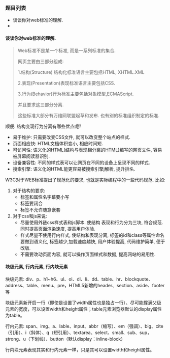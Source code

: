 ### 题目列表

- 谈谈你对web标准的理解.
- ​

#### 谈谈你对web标准的理解.

> Web标准不是某一个标准, 而是一系列标准的集合. 
>
> 网页主要由三部分组成:
>
> 1.结构(Structure) 结构化标准语言主要包括HTML, XHTML.XML
>
> 2.表现(Presentation)表现标准语言主要包括CSS.
>
> 3.行为(Behavior)行为标准主要包括对象模型,ECMAScript.
>
> 并且要求这三部分分离. 
>
> 这些标准大部分有万维网联盟起草和发布. 也有别的标准组织制定的标准. 

顺便: 结构变现行为分离有哪些优点呢?

- 易于维护: 只需要改变CSS文件, 就可以改变整个站点的样式.
- 页面相应快: HTML文档体积变小, 相应时间短. 
- 可访问性: 语义化的HTML(结构与表现相分离的HTML)编写的网页文件, 容易被屏幕阅读器识别.
- 设备兼容性: 不同的样式表可以让网页在不同的设备上呈现不同的样式.
- 搜索引擎: 语义化的HTML能更容易被搜索引擎j解析, 提升排名.

W3C对于WEB标准提出了规范化的要求, 也就是实际编程中的一些代码规范. 比如:

1. 对于结构的要求:
   - 标签和属性名字幕要小写
   - 标签要闭合
   - 标签不允许随意嵌套
2. 对于css和js来说:
   - 尽量使用外链css样式表和js脚本. 使结构 表现和行为分为三块, 符合规范. 同时提高页面渲染速度, 提高用户体验.
   - 样式尽量不使用行内样式, 使结构和表现分离, 标签的id和class等属性命名要做到语义化, 标签越少,加载速度越快, 用户体验提高, 代码维护简单, 便于改版.
   - 不需要改动页面内容, 就可以操作页面样式和数据, 提高网站的易用性.

#### 块级元素, 行内元素, 行内块元素

块级元素: div、p、h1~h6、ul、ol、dl、li、dd、table、hr、blockquote、address、table、menu、pre，HTML5新增的header、section、aside、footer等

块级元素新开启一行（即使是设置了width属性也是独占一行）、尽可能撑满父级元素的宽度，可以设置width和height属性；table元素浏览器默认的display属性为table。

行内元素: span、img、a、lable、input、abbr（缩写）、em（强调）、big、cite（引用）、i（斜体）、q（短引用）、textarea、select、small、sub、sup，strong、u（下划线）、button（默认display：inline-block）

行内块元素表现其实和行内元素一样，只是其可以设置width和height属性。








